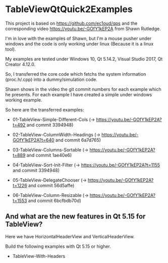# TableViewQtQuick2Examples

This project is based on https://github.com/ec1oud/qps and the corresponding video https://youtu.be/-GOfY1kEP2A from Shawn Rutledge.

I'm in love with the examples of Shawn, but I'm a mouse pusher under windows and the code is only working under linux 
(Because it is a linux tool).

My examples are tested under Windows 10, Qt 5.14.2, Visual Studio 2017, Qt Creator 4.12.0.

So, I transferred the core code which fetchs the system information (proc.h/.cpp) into a dummy/simulation code.

Shawn shows in the video the git commit numbers for each example which he presents. 
For each example I have created a simple under windows working example.

So here are the transferred examples:

* 01-TableView-Simple-Different-Cols (-> https://youtu.be/-GOfY1kEP2A?t=492 and commit 3394948)

* 02-TableView-ColumnWidth-Headings (-> https://youtu.be/-GOfY1kEP2A?t=640 and commit 6a7d765)

* 03-TableView-Columns-Sortable (-> https://youtu.be/-GOfY1kEP2A?t=889 and commit 1ae40e6)

* 04-TableView-Sort-Init-Filter (-> https://youtu.be/-GOfY1kEP2A?t=1155 and commit 3394948)

* 05-TableView-DelegateChooser (-> https://youtu.be/-GOfY1kEP2A?t=1226 and commit 56d5affe)

* 06-TableView-Column-Resizable (-> https://youtu.be/-GOfY1kEP2A?t=1553 and commit 6bcfbdb70d)


## And what are the new features in Qt 5.15 for TableView?

Here we have HorizontalHeaderView and VerticalHeaderView.

Build the following examples with Qt 5.15 or higher.

* TableView-With-Headers




